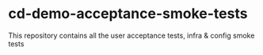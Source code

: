 # cd-demo-acceptance-smoke-tests
This repository contains all the user acceptance tests, infra &amp; config smoke tests
